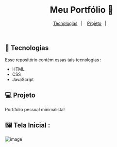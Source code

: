 <h1 align="center">Meu Portfólio 💜</h1>

<p align="center">
  <a href="#-tecnologias">Tecnologias</a>&nbsp;&nbsp;&nbsp;|&nbsp;&nbsp;&nbsp;
  <a href="#-projeto">Projeto</a>&nbsp;&nbsp;&nbsp;|&nbsp;&nbsp;&nbsp;
</p>

<br>

## 🚀 Tecnologias

Esse repositório contém essas tais tecnologias :

- HTML
- CSS
- JavaScript

## 💻 Projeto

Portifolio pessoal minimalista!

## 🖼️ Tela Inicial : 

![image](https://github.com)